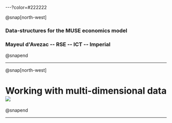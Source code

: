 ---?color=#222222

@snap[north-west]
### Data-structures for the MUSE economics model
### Mayeul d'Avezac -- RSE -- ICT -- Imperial
@snapend

---

@snap[north-west]
# Working with multi-dimensional data ![](http://xarray.pydata.org/en/stable/_static/dataset-diagram-logo.png)
@snapend

---